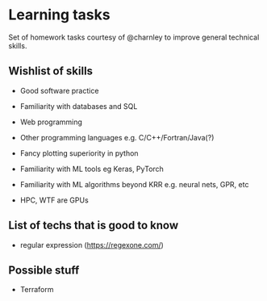 # Learning tasks
Set of homework tasks courtesy of @charnley to improve general technical skills.

## Wishlist of skills 
- Good software practice 
- Familiarity with databases and SQL 
- Web programming
- Other programming languages e.g. C/C++/Fortran/Java(?)
- Fancy plotting superiority in python

- Familiarity with ML tools eg Keras, PyTorch
- Familiarity with ML algorithms beyond KRR e.g. neural nets, GPR, etc
- HPC, WTF are GPUs


## List of techs that is good to know

- regular expression (https://regexone.com/)



## Possible stuff

- Terraform
